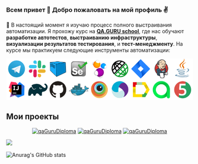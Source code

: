 ### Всем привет 👋 Добро пожаловать на мой профиль ✌️
:dart: В настоящий момент я изучаю процесс полного выстраивания автоматизации. Я прохожу курс на **[QA.GURU school](https://qa.guru)**, где нас обучают **разработке автотестов**, **выстраиванию инфраструктуры**, **визуализации результатов тестирования**, и **тест-менеджменту**. На курсе мы практикуем следующие инструменты автоматизации:
<p align="center">
  <img src="images/tech.png">
</p>

<div align="left">
<h2> Мои проекты </h2>
</div>
<p align="center">
 <a href="https://github.com/Ilnar30/demoqa-jenkins"><img width="250"src="https://denvercoder1-github-readme-stats.vercel.app/api/pin/?username=Ilnar30&repo=demoqa-jenkins&theme=buefy&border_color=6A54DF&title_color=6F4BD7&text_color=20793B&icon_color=6A54DF&show_icons=false" alt="qaGuruDiploma"></a>
 <a href="https://github.com/Ilnar30/demoqa-jenkins"><img width="250"src="https://denvercoder1-github-readme-stats.vercel.app/api/pin/?username=Ilnar30&repo=allure-autotest&theme=buefy&border_color=6A54DF&title_color=6F4BD7&text_color=20793B&icon_color=6A54DF&show_icons=false" alt="qaGuruDiploma"></a>
  <a href="https://github.com/Ilnar30/demoqa-jenkins"><img width="250"src="https://denvercoder1-github-readme-stats.vercel.app/api/pin/?username=Ilnar30&repo=allure-autotest&theme=buefy&border_color=6A54DF&title_color=6F4BD7&text_color=20793B&icon_color=6A54DF&show_icons=false" alt="qaGuruDiploma"></a>
  </p>
  
![](https://github-profile-summary-cards.vercel.app/api/cards/profile-details?username=Ilnar30&theme=dark)



![Anurag's GitHub stats](https://github-readme-stats.vercel.app/api?username=Ilnar30&show_icons=true)


<!--
**Ilnar30/Ilnar30** is a ✨ _special_ ✨ repository because its `README.md` (this file) appears on your GitHub profile.

Here are some ideas to get you started:

- 🔭 I’m currently working on ...
- 🌱 I’m currently learning ...
- 👯 I’m looking to collaborate on ...
- 🤔 I’m looking for help with ...
- 💬 Ask me about ...
- 📫 How to reach me: ...
- 😄 Pronouns: ...
- ⚡ Fun fact: ...
-->
